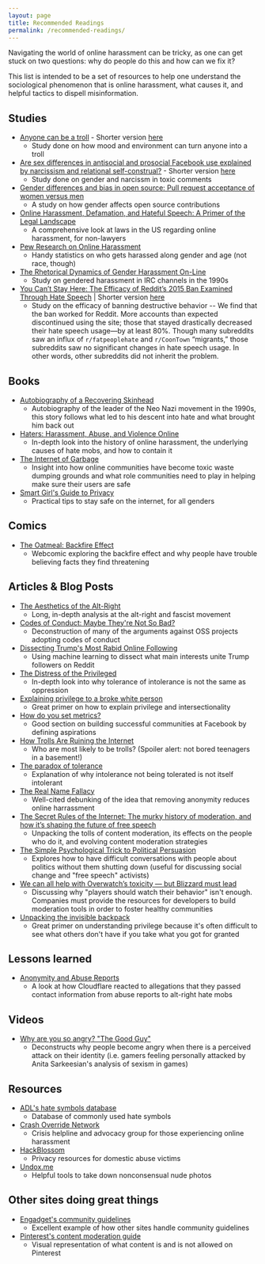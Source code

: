 ```yaml
---
layout: page
title: Recommended Readings
permalink: /recommended-readings/
---
```


Navigating the world of online harassment can be tricky, as one can get stuck on two questions: why do people do this and how can we fix it?

This list is intended to be a set of resources to help one understand the sociological phenomenon that is online harassment, what causes it, and helpful tactics to dispell misinformation.

## Studies
* [Anyone can be a troll](https://files.clr3.com/papers/2017_anyone.pdf) - Shorter version [here](https://theconversation.com/our-experiments-taught-us-why-people-troll-72798)
  * Study done on how mood and environment can turn anyone into a troll
* [Are sex differences in antisocial and prosocial Facebook use explained by narcissism and relational self-construal?](http://ac.els-cdn.com/S0747563217305010/1-s2.0-S0747563217305010-main.pdf?_tid=f12905b4-9c96-11e7-a9d9-00000aab0f26&acdnat=1505755956_9fc441fc5ff26de802b53bea469eb4b8) - Shorter version [here](http://www.huffingtonpost.com/entry/study-facebook-trolls-are-just-narcissist-men-with-internet-access_us_59babdede4b086432b05336d)
  * Study done on gender and narcissm in toxic comments
* [Gender differences and bias in open source: Pull request acceptance of women versus men](https://peerj.com/preprints/1733/?td=sd)
  * A study on how gender affects open source contributions
* [Online Harassment, Defamation, and Hateful Speech: A Primer of the Legal Landscape](https://poseidon01.ssrn.com/delivery.php?ID=809117069101031088086103119084027074000085037059021024124065101030009029090089001110060097037059060026020097006127030124121096025086030014047000028123074001010096090017035095089105127070113026113093121100071121025119125079089000084071119001096066003&EXT=pdf)
  * A comprehensive look at laws in the US regarding online harassment, for non-lawyers
* [Pew Research on Online Harassment](http://www.pewinternet.org/2014/10/22/online-harassment/)
  * Handy statistics on who gets harassed along gender and age (not race, though)
* [The Rhetorical Dynamics of Gender Harassment On-Line](https://www.researchgate.net/publication/220175350_The_Rhetorical_Dynamics_of_Gender_Harassment_On-Line)
  * Study on gendered harassment in IRC channels in the 1990s
* [You Can’t Stay Here: The Efficacy of Reddit’s 2015 Ban
Examined Through Hate Speech](http://comp.social.gatech.edu/papers/cscw18-chand-hate.pdf) | Shorter version [here](https://gizmodo.com/study-finds-banning-reddits-bigoted-jerkwards-worked-1803766754/amp)
  * Study on the efficacy of banning destructive behavior -- We find that the ban worked for Reddit. More accounts than expected discontinued using the site; those that stayed drastically decreased their hate speech usage—by at least 80%. Though many subreddits saw an influx of `r/fatpeoplehate` and `r/CoonTown` “migrants,” those subreddits saw no significant changes in hate speech usage. In other words, other subreddits did not inherit the problem.

## Books
* [Autobiography of a Recovering Skinhead](https://www.amazon.com/dp/B0043VDC52/ref=dp-kindle-redirect?_encoding=UTF8&btkr=1)
  * Autobiography of the leader of the Neo Nazi movement in the 1990s, this story follows what led to his descent into hate and what brought him back out
* [Haters: Harassment, Abuse, and Violence Online](https://www.amazon.com/Haters-Harassment-Abuse-Violence-Online-ebook/dp/B01LYIP1B2/ref=sr_1_1?s=digital-text&ie=UTF8&qid=1489787699&sr=1-1&keywords=haters+online+harassment)
  * In-depth look into the history of online harassment, the underlying causes of hate mobs, and how to contain it
* [The Internet of Garbage](https://www.amazon.com/Internet-Garbage-Sarah-Jeong-ebook/dp/B011JAV030/ref=sr_1_1?s=digital-text&ie=UTF8&qid=1489787586&sr=1-1&keywords=the+internet+of+garbage)
  * Insight into how online communities have become toxic waste dumping grounds and what role communities need to play in helping make sure their users are safe
* [Smart Girl's Guide to Privacy](https://www.amazon.com/Smart-Girls-Guide-Privacy-Rest-ebook/dp/B00JBV3C6S)
  * Practical tips to stay safe on the internet, for all genders

## Comics
* [The Oatmeal: Backfire Effect](http://theoatmeal.com/comics/believe)
  * Webcomic exploring the backfire effect and why people have trouble believing facts they find threatening

## Articles & Blog Posts
* [The Aesthetics of the Alt-Right](http://baltimore-art.com/2017/02/11/the-aesthetics-of-the-alt-right/)
  * Long, in-depth analysis at the alt-right and fascist movement
* [Codes of Conduct: Maybe They're Not So Bad?](https://philsturgeon.uk/2016/09/15/codes-of-conduct-maybe-theyre-not-so-bad/)
  * Deconstruction of many of the arguments against OSS projects adopting codes of conduct
* [Dissecting Trump's Most Rabid Online Following](https://fivethirtyeight.com/features/dissecting-trumps-most-rabid-online-following/)
  * Using machine learning to dissect what main interests unite Trump followers on Reddit
* [The Distress of the Privileged](https://weeklysift.com/2012/09/10/the-distress-of-the-privileged/)
  * In-depth look into why tolerance of intolerance is not the same as oppression
* [Explaining privilege to a broke white person](http://www.huffingtonpost.com/gina-crosleycorcoran/explaining-white-privilege-to-a-broke-white-person_b_5269255.html)
  * Great primer on how to explain privilege and intersectionality
* [How do you set metrics?](http://mailchi.mp/juliezhuo/how-do-you-set-metrics?e=052fc29187)
  * Good section on building successful communities at Facebook by defining aspirations
* [How Trolls Are Ruining the Internet](http://time.com/4457110/internet-trolls/)
  * Who are most likely to be trolls? (Spoiler alert: not bored teenagers in a basement!)
* [The paradox of tolerance](https://en.wikipedia.org/wiki/Paradox_of_tolerance)
  * Explanation of why intolerance not being tolerated is not itself intolerant
* [The Real Name Fallacy](https://blog.coralproject.net/the-real-name-fallacy/)
  * Well-cited debunking of the idea that removing anonymity reduces online harrassment
* [The Secret Rules of the Internet: The murky history of moderation, and how it’s shaping the future of free speech](https://www.theverge.com/2016/4/13/11387934/internet-moderator-history-youtube-facebook-reddit-censorship-free-speech)
  * Unpacking the tolls of content moderation, its effects on the people who do it, and evolving content moderation strategies
* [The Simple Psychological Trick to Political Persuasion](https://www.theatlantic.com/science/archive/2017/02/the-simple-psychological-trick-to-political-persuasion/515181/?utm_source=twb)
  * Explores how to have difficult conversations with people about politics without them shutting down (useful for discussing social change and "free speech" activists)
* [We can all help with Overwatch’s toxicity — but Blizzard must lead](https://venturebeat.com/2017/09/17/everyone-can-help-with-toxicity-in-overwatch-but-blizzard-must-lead/amp/)
  * Discussing why "players should watch their behavior" isn't enough. Companies must provide the resources for developers to build moderation tools in order to foster healthy communities
* [Unpacking the invisible backpack](https://nationalseedproject.org/white-privilege-unpacking-the-invisible-knapsack)
  * Great primer on understanding privilege because it's often difficult to see what others don't have if you take what you got for granted

## Lessons learned
* [Anonymity and Abuse Reports](https://blog.cloudflare.com/anonymity-and-abuse-reports/)
  * A look at how Cloudflare reacted to allegations that they passed contact information from abuse reports to alt-right hate mobs

## Videos
* [Why are you so angry? "The Good Guy"](https://youtu.be/TCqQ9LxzTwM?list=PLJA_jUddXvY62dhVThbeegLPpvQlR4CjF)
  * Deconstructs why people become angry when there is a perceived attack on their identity (i.e. gamers feeling personally attacked by Anita Sarkeesian's analysis of sexism in games)

## Resources
* [ADL's hate symbols database](https://www.adl.org/education/references/hate-symbols)
  * Database of commonly used hate symbols
* [Crash Override Network](http://www.crashoverridenetwork.com/)
  * Crisis helpline and advocacy group for those experiencing online harassment
* [HackBlossom](https://hackblossom.org/domestic-violence/)
  * Privacy resources for domestic abuse victims
* [Undox.me](http://www.undox.me/)
  * Helpful tools to take down nonconsensual nude photos

## Other sites doing great things
* [Engadget's community guidelines](https://www.engadget.com/2017/05/01/engadget-commenting-policy/)
  * Excellent example of how other sites handle community guidelines
* [Pinterest's content moderation guide](https://policy.pinterest.com/en/community-guidelines)
  * Visual representation of what content is and is not allowed on Pinterest
